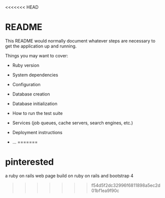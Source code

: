 <<<<<<< HEAD
# README

This README would normally document whatever steps are necessary to get the
application up and running.

Things you may want to cover:

* Ruby version

* System dependencies

* Configuration

* Database creation

* Database initialization

* How to run the test suite

* Services (job queues, cache servers, search engines, etc.)

* Deployment instructions

* ...
=======
# pinterested
a ruby on rails web page build on ruby on rails and bootstrap 4
>>>>>>> f54d5f2dc32996f6811898a5ec2d01bf1ea9f90c
